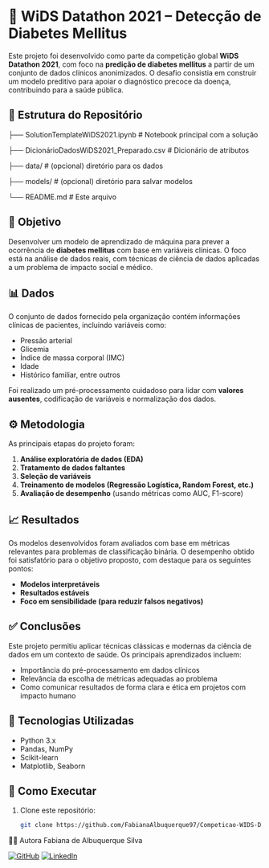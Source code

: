 # 🧠 WiDS Datathon 2021 – Detecção de Diabetes Mellitus

Este projeto foi desenvolvido como parte da competição global **WiDS Datathon 2021**, com foco na **predição de diabetes mellitus** a partir de um conjunto de dados clínicos anonimizados. O desafio consistia em construir um modelo preditivo para apoiar o diagnóstico precoce da doença, contribuindo para a saúde pública.

## 📁 Estrutura do Repositório
├── SolutionTemplateWiDS2021.ipynb # Notebook principal com a solução

├── DicionárioDadosWiDS2021_Preparado.csv # Dicionário de atributos

├── data/ # (opcional) diretório para os dados

├── models/ # (opcional) diretório para salvar modelos

└── README.md # Este arquivo


## 🎯 Objetivo

Desenvolver um modelo de aprendizado de máquina para prever a ocorrência de **diabetes mellitus** com base em variáveis clínicas. O foco está na análise de dados reais, com técnicas de ciência de dados aplicadas a um problema de impacto social e médico.

## 📊 Dados

O conjunto de dados fornecido pela organização contém informações clínicas de pacientes, incluindo variáveis como:
- Pressão arterial
- Glicemia
- Índice de massa corporal (IMC)
- Idade
- Histórico familiar, entre outros

Foi realizado um pré-processamento cuidadoso para lidar com **valores ausentes**, codificação de variáveis e normalização dos dados.

## ⚙️ Metodologia

As principais etapas do projeto foram:
1. **Análise exploratória de dados (EDA)**
2. **Tratamento de dados faltantes**
3. **Seleção de variáveis**
4. **Treinamento de modelos (Regressão Logística, Random Forest, etc.)**
5. **Avaliação de desempenho** (usando métricas como AUC, F1-score)

## 📈 Resultados

Os modelos desenvolvidos foram avaliados com base em métricas relevantes para problemas de classificação binária. O desempenho obtido foi satisfatório para o objetivo proposto, com destaque para os seguintes pontos:
- **Modelos interpretáveis**
- **Resultados estáveis**
- **Foco em sensibilidade (para reduzir falsos negativos)**

## ✅ Conclusões

Este projeto permitiu aplicar técnicas clássicas e modernas da ciência de dados em um contexto de saúde. Os principais aprendizados incluem:
- Importância do pré-processamento em dados clínicos
- Relevância da escolha de métricas adequadas ao problema
- Como comunicar resultados de forma clara e ética em projetos com impacto humano

## 🧪 Tecnologias Utilizadas

- Python 3.x
- Pandas, NumPy
- Scikit-learn
- Matplotlib, Seaborn

## 🚀 Como Executar

1. Clone este repositório:
   ```bash
   git clone https://github.com/FabianaAlbuquerque97/Competicao-WIDS-Datathon-2021.git

👩‍💻 Autora
Fabiana de Albuquerque Silva

[![GitHub](https://img.shields.io/badge/GitHub-000000?style=flat&logo=github&logoColor=white)](https://github.com/FabianaAlbuquerque97) 
[![LinkedIn](https://img.shields.io/badge/LinkedIn-0077B5?style=flat&logo=linkedin&logoColor=white)](https://www.linkedin.com/in/fabianaalbuquerque/)
